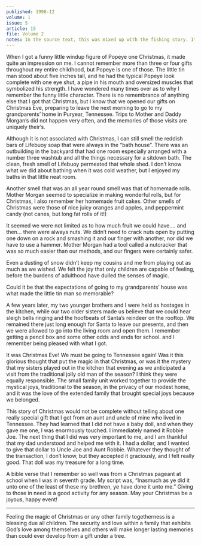 ```yaml
---
published: 1998-12
volume: 1
issue: 5
article: 15
file: Volume 2
notes: In the source text, this was mixed up with the fishing story. It also does not appear to show up in the document, perhaps indicating it was deleted. I reconstructed the pieces here. Publishing dates indicate it was published right after the halloween article, so I've updated the numbering accordingly.
---
```

When I got a funny little windup figure of Popeye one Christmas, it made quite an impression on me. I cannot remember more than three or four gifts throughout my entire childhood, but Popeye is one of those. The little tin man stood about five inches tall, and he had the typical Popeye look complete with one eye shut, a pipe in his mouth and oversized muscles that symbolized his strength. I have wondered many times over as to why I remember the funny little character. There is no remembrance of anything else that I got that Christmas, but I know that we opened our gifts on Christmas Eve, preparing to leave the next morning to go to my grandparents’ home in Puryear, Tennessee. Trips to Mother and Daddy Morgan’s did not happen very often, and the memories of those visits are uniquely their’s. 

Although it is not associated with Christmas,  I can still smell the reddish bars of Lifebuoy soap that were always in the “bath house”. There was an outbuilding  in the backyard that had one room especially arranged with a number three washtub and all the things necessary for a sitdown bath. The clean, fresh smell of  Lifebuoy permeated that whole shed.  I don’t know what we did about bathing when it was cold weather, but I enjoyed my baths in that little neat room.

Another smell that was an all year round smell was that of homemade rolls. Mother Morgan seemed to specialize in making wonderful rolls, but for Christmas, I also remember her homemade fruit cakes. Other smells of Christmas were those of nice juicy oranges and apples, and peppermint candy (not canes, but long fat rolls of it!) 

It seemed we were not limited as to how much fruit we could have.... and then... there were always nuts. We didn’t need to crack nuts open by putting one down on a rock and smashing it and our finger with another, nor did we have to use a hammer. Mother Morgan had a tool called a nutcracker that was so much easier than our methods, and our fingers were certainly safer.

Even a dusting of snow didn’t keep my cousins and me from playing out as much as we wished. We felt the joy that only children are capable of feeling, before the burdens of adulthood have dulled the senses of magic. 

Could it be that the expectations of going to my grandparents’ house was what made the little tin man  so memorable?  

A few years later, my two younger brothers and I were held as hostages in the kitchen, while our two older sisters made us believe that we could hear sleigh bells ringing and the hoofbeats of Santa’s reindeer on the rooftop. We remained there just long enough for Santa to leave our presents, and then we were allowed  to go into the living room and open them. I remember getting a pencil box and some other odds and ends for school. and  I remember being pleased with what I got.  

It was Christmas Eve! We must be going to Tennessee again! Was it this glorious thought that put the magic in that Christmas, or was it the mystery that my sisters played out in the kitchen that evening as we anticipated a visit from the traditional jolly old man of the season? I think they were equally responsible. The small family unit worked together to provide the mystical  joys, traditional to the season, in  the privacy of our modest home, and it was the love of the extended family that brought special joys because we belonged. 

This story of Christmas would not be complete without telling about one really special gift that I got  from an aunt and uncle of mine who lived in Tennessee. They had learned that I did not have a baby doll, and when they gave me one, I was enormously touched. I immediately named it Robbie Joe. The next thing that I did was very important to me, and I am thankful that my dad understood and helped me with it. I had a dollar, and I wanted to give that dollar to Uncle Joe and Aunt Robbie. Whatever they thought of the transaction, I don’t know, but they accepted it graciously, and I felt really good. That doll was my treasure for a long time. 

A bible verse that I remember so well was from a Christmas pageant at school when I was in seventh grade. My script was, “Inasmuch as ye did it unto one of the least of these my brethren, ye have done it unto me.” Giving to those in need  is a good activity for any season.  May your Christmas be a joyous, happy event!

---- 
Feeling the magic of Christmas or any other family togetherness is a blessing due all children. The security and love within a family that exhibits God’s love among themselves and others will make longer lasting memories than could ever develop from a gift under a tree.    
